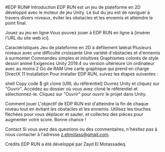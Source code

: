 

#EDP RUN#
Introduction
EDP RUN est un jeu de plateforme en 2D développé avec le moteur de jeu Unity. Le but du jeu est de naviguer à travers divers niveaux, éviter les obstacles et les ennemis et atteindre le point final.

Jouez au jeu en ligne
Vous pouvez jouer à EDP RUN en ligne à [insérer l'URL du site web ici].

Caractéristiques
Jeu de plateforme en 2D à défilement latéral
Plusieurs niveaux avec une difficulté croissante
Une variété d'obstacles et d'ennemis à surmonter
Commandes simples et intuitives
Graphismes colorés de style dessin animé
Exigences
Unity 2019.4 ou version ultérieure
Un ordinateur avec au moins 2 Go de RAM
Une carte graphique qui prend en charge DirectX 11
Installation
Pour installer EDP RUN, suivez les étapes suivantes :

shell
Copy code
$ git clone [URL du référentiel]
Ouvrez Unity et cliquez sur "Ouvrir". Accédez au dossier où vous avez cloné le référentiel et sélectionnez-le. Cliquez sur "Ouvrir" pour ouvrir le projet dans Unity.

Comment jouer
L'objectif de EDP RUN est d'atteindre la fin de chaque niveau tout en évitant les obstacles et les ennemis. Utilisez les touches fléchées pour vous déplacer et sauter, et collectez des pièces pour augmenter votre score. Bonne chance !

Contact
Si vous avez des questions ou des commentaires, n'hésitez pas à nous contacter à l'adresse z.elmotass@gmail.com.

Crédits
EDP RUN a été développé par Zayd El Motassadeq.
